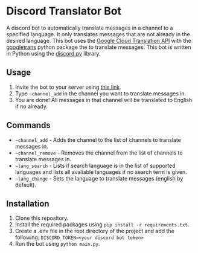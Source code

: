 # Discord Translator Bot
A discord bot to automatically translate messages in a channel to a specified language. It only translates messages that are not already in the desired language. This bot uses the [Google Cloud Translation API](https://cloud.google.com/translate/docs) with the [googletrans](https://pypi.org/project/googletrans/) python package the to translate messages. This bot is written in Python using the [discord.py](https://discordpy.readthedocs.io/en/stable/api.html) library.

## Usage
1. Invite the bot to your server using [this link](https://discord.com/api/oauth2/authorize?client_id=1120740957411880983&permissions=60480&scope=bot).
2. Type `~channel_add` in the channel you want to translate messages in.
3. You are done! All messages in that channel will be translated to English if no already.


## Commands
- `~channel_add` - Adds the channel to the list of channels to translate messages in.
- `~channel_remove` - Removes the channel from the list of channels to translate messages in.
- `~lang_search` - Lists if search language is in the list of supported languages and lists all avaliable languages if no search term is given.
- `~lang_change` - Sets the language to translate messages (english by default).

## Installation
1. Clone this repository.
2. Install the required packages using `pip install -r requirements.txt`.
3. Create a .env file in the root directory of the project and add the following: `DISCORD_TOKEN=<your discord bot token>`
4. Run the bot using `python main.py`.